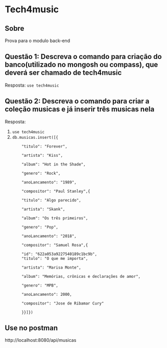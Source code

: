 <h1>Tech4music</h1>

<h2>Sobre</h2>
<p>Prova para o modulo back-end</p>

<h2>Questão 1: Descreva o comando para criação do banco(utilizado no mongosh ou compass), que deverá ser chamado de tech4music</h2>
<p>Resposta: <code>use tech4music</code></p>

<h2>Questão 2: Descreva o comando para criar a coleção musicas e já inserir três musicas nela</h2>
<p>Resposta: </p>
<ol> 
<li><code>use tech4music</code></li>
<li><code>db.musicas.insert([{<br>
    "titulo": "Forever",<br>
    "artista": "Kiss",<br>
    "album": "Hot in the Shade",<br>
    "genero": "Rock",<br>
    "anoLancamento": "1989",<br>
    "compositor": "Paul Stanley",{ <br>
    "titulo": "Algo parecido",<br>
    "artista": "Skank",<br>
    "album": "Os três primeiros",<br>
    "genero": "Pop",<br>
    "anoLancamento": "2018",<br>
    "compositor": "Samuel Rosa",{ <br>
    "id": "622a053a9227540189c1bc9b",
    "titulo": "O que me importa",<br>
    "artista": "Marisa Monte",<br>
    "album": "Memórias, crônicas e declarações de amor",<br>
    "genero": "MPB",<br>
    "anoLancamento": 2000,<br>
    "compositor": "Jose de Ribamar Cury"<br>
    }}]})
</code></li></ol>

<h2>Use no postman</h2>
<p>http://localhost:8080/api/musicas</p>
